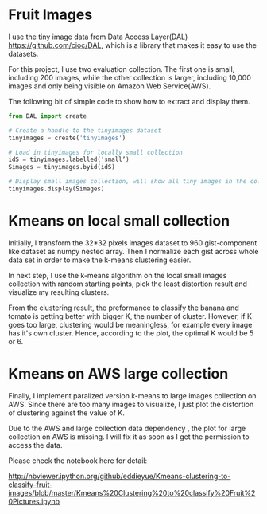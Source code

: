 Fruit Images
============

I use the tiny image data from Data Access Layer(DAL) https://github.com/cioc/DAL, which is a library that makes it easy to use the datasets. 

For this project, I use two evaluation collection. The first one is small, including 200 images, while the other collection is larger, including 10,000 images and only being visible on Amazon Web Service(AWS). 

The following bit of simple code to show how to extract and display them.

```python
from DAL import create

# Create a handle to the tinyimages dataset
tinyimages = create('tinyimages')

# Load in tinyimages for locally small collection
idS = tinyimages.labelled(’small’)
Simages = tinyimages.byid(idS)

# Display small images collection, will show all tiny images in the collection 
tinyimages.display(Simages)
```

Kmeans on local small collection
================================

Initially, I transform the 32*32 pixels images dataset to 960 gist-component like dataset as numpy nested array. Then I normalize each gist across whole data set in order to make the k-means clustering easier.  

In next step, I use the k-means algorithm on the local small images collection with random starting points, pick the least distortion result and visualize my resulting clusters. 

From the clustering result, the preformance to classify the banana and tomato is getting better with bigger K, the number of cluster. However, if K goes too large, clustering would be meaningless, for example every image has it's own cluster. Hence, according to the plot, the optimal K would be 5 or 6. 

Kmeans on AWS large collection
================================

Finally, I implement paralized version k-means to large images collection on AWS. Since there are too many images to visualize, I just plot the distortion of clustering against the value of K.

Due to the AWS and large collection data dependency , the plot for large collection on AWS is missing. I will fix it as soon as I get the permission to access the data.

Please check the notebook here for detail:

http://nbviewer.ipython.org/github/eddieyue/Kmeans-clustering-to-classify-fruit-images/blob/master/Kmeans%20Clustering%20to%20classify%20Fruit%20Pictures.ipynb